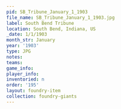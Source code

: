 ```yaml
---
pid: SB_Tribune_January_1_1903
file_name: SB_Tribune_January_1_1903.jpg
label: South Bend Tribune
location: South Bend, Indiana, US
_date: 1/1/1903
month_str: January
year: '1903'
type: JPG
notes: 
teams: 
game_info: 
player_info: 
inventoried: n
order: '195'
layout: foundry-item
collection: foundry-giants
---
```


